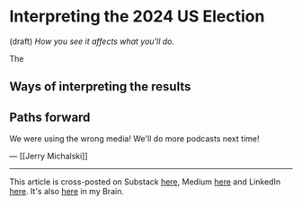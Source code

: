 # Interpreting the 2024 US Election
(draft) 
*How you see it affects what you'll do.* 

The 

## Ways of interpreting the results 

## Paths forward

We were using the wrong media! We'll do more podcasts next time! 



— [[Jerry Michalski]] 

--- 
This article is cross-posted on Substack [here](), Medium [here]() and LinkedIn [here](). It's also [here]() in my Brain. 
